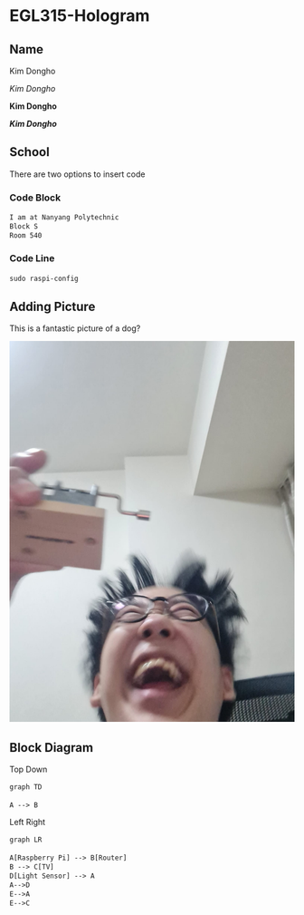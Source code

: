 # EGL315-Hologram

## Name
Kim Dongho

*Kim Dongho*

**Kim Dongho**

***Kim Dongho***

## School

There are two options to insert code

### Code Block
```
I am at Nanyang Polytechnic
Block S
Room 540
```

### Code Line
`sudo raspi-config`

## Adding Picture

This is a fantastic picture of a dog?

![Alt text](Image/WhatsApp%20Image%202023-04-25%20at%2011.17.30%20AM.jpeg)

## Block Diagram

Top Down
```mermaid
graph TD

A --> B
```

Left Right
```mermaid
graph LR

A[Raspberry Pi] --> B[Router]
B --> C[TV]
D[Light Sensor] --> A
A-->D
E-->A
E-->C
```